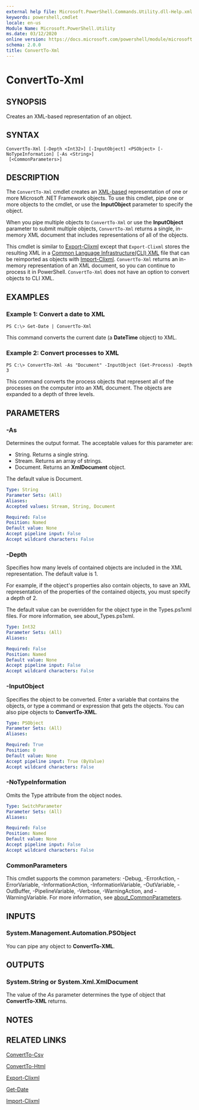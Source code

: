 ```yaml
---
external help file: Microsoft.PowerShell.Commands.Utility.dll-Help.xml
keywords: powershell,cmdlet
locale: en-us
Module Name: Microsoft.PowerShell.Utility
ms.date: 03/12/2020
online version: https://docs.microsoft.com/powershell/module/microsoft.powershell.utility/convertto-xml?view=powershell-6&WT.mc_id=ps-gethelp
schema: 2.0.0
title: ConvertTo-Xml
---
```

# ConvertTo-Xml

## SYNOPSIS
Creates an XML-based representation of an object.

## SYNTAX

```
ConvertTo-Xml [-Depth <Int32>] [-InputObject] <PSObject> [-NoTypeInformation] [-As <String>]
 [<CommonParameters>]
```

## DESCRIPTION

The `ConvertTo-Xml` cmdlet creates an [XML-based](/dotnet/api/system.xml.xmldocument) representation
of one or more Microsoft .NET Framework objects. To use this cmdlet, pipe one or more objects to the
cmdlet, or use the **InputObject** parameter to specify the object.

When you pipe multiple objects to `ConvertTo-Xml` or use the **InputObject** parameter to submit
multiple objects, `ConvertTo-Xml` returns a single, in-memory XML document that includes
representations of all of the objects.

This cmdlet is similar to [Export-Clixml](./Export-Clixml.md) except that `Export-Clixml` stores the
resulting XML in a [Common Language Infrastructure(CLI) XML](https://www.ecma-international.org/publications/standards/Ecma-335.htm)
file that can be reimported as objects with [Import-Clixml](./Import-Clixml.md). `ConvertTo-Xml`
returns an in-memory representation of an XML document, so you can continue to process it in
PowerShell. `ConvertTo-Xml` does not have an option to convert objects to CLI XML.

## EXAMPLES

### Example 1: Convert a date to XML

```
PS C:\> Get-Date | ConvertTo-Xml
```

This command converts the current date (a **DateTime** object) to XML.

### Example 2: Convert processes to XML

```
PS C:\> ConvertTo-Xml -As "Document" -InputObject (Get-Process) -Depth 3
```

This command converts the process objects that represent all of the processes on the computer into
an XML document. The objects are expanded to a depth of three levels.

## PARAMETERS

### -As

Determines the output format.
The acceptable values for this parameter are:

- String.
Returns a single string.
- Stream.
Returns an array of strings.
- Document.
Returns an **XmlDocument** object.

The default value is Document.

```yaml
Type: String
Parameter Sets: (All)
Aliases:
Accepted values: Stream, String, Document

Required: False
Position: Named
Default value: None
Accept pipeline input: False
Accept wildcard characters: False
```

### -Depth

Specifies how many levels of contained objects are included in the XML representation. The default
value is 1.

For example, if the object's properties also contain objects, to save an XML representation of the
properties of the contained objects, you must specify a depth of 2.

The default value can be overridden for the object type in the Types.ps1xml files. For more
information, see about_Types.ps1xml.

```yaml
Type: Int32
Parameter Sets: (All)
Aliases:

Required: False
Position: Named
Default value: None
Accept pipeline input: False
Accept wildcard characters: False
```

### -InputObject

Specifies the object to be converted. Enter a variable that contains the objects, or type a command
or expression that gets the objects. You can also pipe objects to **ConvertTo-XML**.

```yaml
Type: PSObject
Parameter Sets: (All)
Aliases:

Required: True
Position: 0
Default value: None
Accept pipeline input: True (ByValue)
Accept wildcard characters: False
```

### -NoTypeInformation

Omits the Type attribute from the object nodes.

```yaml
Type: SwitchParameter
Parameter Sets: (All)
Aliases:

Required: False
Position: Named
Default value: None
Accept pipeline input: False
Accept wildcard characters: False
```

### CommonParameters

This cmdlet supports the common parameters: -Debug, -ErrorAction, -ErrorVariable,
-InformationAction, -InformationVariable, -OutVariable, -OutBuffer, -PipelineVariable, -Verbose,
-WarningAction, and -WarningVariable. For more information, see [about_CommonParameters](https://go.microsoft.com/fwlink/?LinkID=113216).

## INPUTS

### System.Management.Automation.PSObject

You can pipe any object to **ConvertTo-XML**.

## OUTPUTS

### System.String or System.Xml.XmlDocument

The value of the *As* parameter determines the type of object that **ConvertTo-XML** returns.

## NOTES

## RELATED LINKS

[ConvertTo-Csv](ConvertTo-Csv.md)

[ConvertTo-Html](ConvertTo-Html.md)

[Export-Clixml](Export-Clixml.md)

[Get-Date](Get-Date.md)

[Import-Clixml](Import-Clixml.md)
